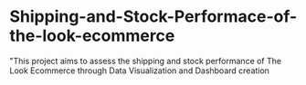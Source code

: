 # Shipping-and-Stock-Performace-of-the-look-ecommerce
"This project aims to assess the shipping and stock performance of The Look Ecommerce through Data Visualization and Dashboard creation
